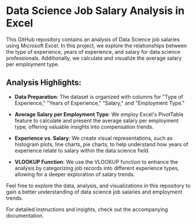 # Data Science Job Salary Analysis in Excel

This GitHub repository contains an analysis of Data Science job salaries using Microsoft Excel. In this project, we explore the relationships between the type of experience, years of experience, and salary for data science professionals. Additionally, we calculate and visualize the average salary per employment type.

## Analysis Highlights:
- **Data Preparation**: The dataset is organized with columns for "Type of Experience," "Years of Experience," "Salary," and "Employment Type."

- **Average Salary per Employment Type**: We employ Excel's PivotTable feature to calculate and present the average salary per employment type, offering valuable insights into compensation trends.

- **Experience vs. Salary**: We create visual representations, such as histogram plots, line charts, pie charts, to help understand how years of experience relate to salary within the data science field.

- **VLOOKUP Function**: We use the VLOOKUP function to enhance the analysis by categorizing job records into different experience types, allowing for a deeper exploration of salary trends.

Feel free to explore the data, analysis, and visualizations in this repository to gain a better understanding of data science job salaries and employment trends.

For detailed instructions and insights, check out the accompanying documentation.
